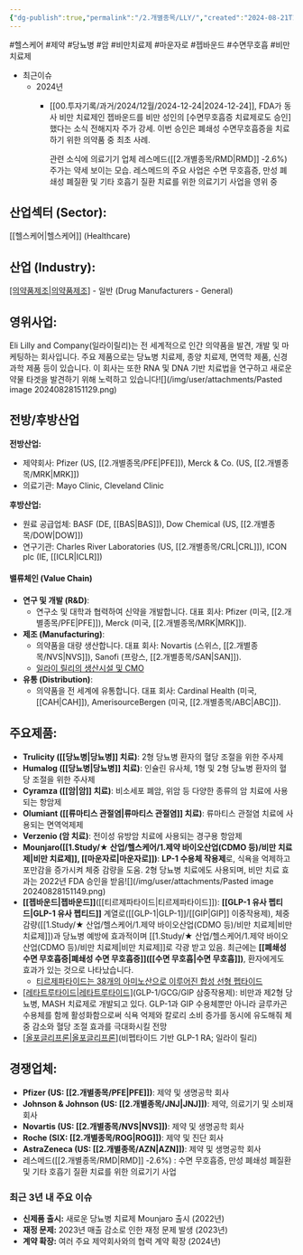 ```yaml
---
{"dg-publish":true,"permalink":"/2.개별종목/LLY/","created":"2024-08-21T17:21:12.737+09:00","updated":"2025-06-03T20:05:59.913+09:00"}
---
```


#헬스케어 #제약 #당뇨병 #암 #비만치료제 #마운자로 #젭바운드 #수면무호흡 #비만치료제 


- 최근이슈
	- 2024년
		- [[00.투자기록/과거/2024/12월/2024-12-24\|2024-12-24]], FDA가 동사 비만 치료제인 젭바운드를 비만 성인의 [수면무호흡증 치료제로도 승인]했다는 소식 전해지자 주가 강세. 이번 승인은 폐쇄성 수면무호흡증을 치료하기 위한 의약품 중 최초 사례. 
		  
		  관련 소식에 의료기기 업체 레스메드([[2.개별종목/RMD\|RMD]] -2.6%) 주가는 약세 보이는 모습. 레스메드의 주요 사업은 수면 무호흡증, 만성 폐쇄성 폐질환 및 기타 호흡기 질환 치료를 위한 의료기기 사업을 영위 중



## **산업섹터 (Sector):** 

[[헬스케어\|헬스케어]] (Healthcare)  

## **산업 (Industry):** 

[[의약품제조\|의약품제조]]([[제약\|제약]]) - 일반 (Drug Manufacturers - General)


## **영위사업**:

Eli Lilly and Company(일라이릴리)는 전 세계적으로 인간 의약품을 발견, 개발 및 마케팅하는 회사입니다. 주요 제품으로는 당뇨병 치료제, 종양 치료제, 면역학 제품, 신경과학 제품 등이 있습니다. 이 회사는 또한 RNA 및 DNA 기반 치료법을 연구하고 새로운 약물 타겟을 발견하기 위해 노력하고 있습니다![](/img/user/attachments/Pasted image 20240828151129.png)

## 전방/후방산업

**전방산업:**

- 제약회사: Pfizer (US, [[2.개별종목/PFE\|PFE]]), Merck & Co. (US, [[2.개별종목/MRK\|MRK]])
- 의료기관: Mayo Clinic, Cleveland Clinic

**후방산업:**

- 원료 공급업체: BASF (DE, [[BAS\|BAS]]), Dow Chemical (US, [[2.개별종목/DOW\|DOW]])
- 연구기관: Charles River Laboratories (US, [[2.개별종목/CRL\|CRL]]), ICON plc (IE, [[ICLR\|ICLR]])


#### 밸류체인 (Value Chain)

- **연구 및 개발 (R&D)**:
    - 연구소 및 대학과 협력하여 신약을 개발합니다. 대표 회사: Pfizer (미국, [[2.개별종목/PFE\|PFE]]), Merck (미국, [[2.개별종목/MRK\|MRK]]).
- **제조 (Manufacturing)**:
    - 의약품을 대량 생산합니다. 대표 회사: Novartis (스위스, [[2.개별종목/NVS\|NVS]]), Sanofi (프랑스, [[2.개별종목/SAN\|SAN]]).
    - [일라이 릴리의 생산시설 및 CMO](9.9_모두가%20기다린%20마법의%20약.pdf#page=25&selection=269,0,277,3&color=yellow)
- **유통 (Distribution)**:
    - 의약품을 전 세계에 유통합니다. 대표 회사: Cardinal Health (미국, [[CAH\|CAH]]), AmerisourceBergen (미국, [[2.개별종목/ABC\|ABC]]).


## **주요제품**:

- **Trulicity ([[당뇨병\|당뇨병]] 치료)**: 2형 당뇨병 환자의 혈당 조절을 위한 주사제
- **Humalog ([[당뇨병\|당뇨병]] 치료)**: 인슐린 유사체, 1형 및 2형 당뇨병 환자의 혈당 조절을 위한 주사제
- **Cyramza ([[암\|암]] 치료)**: 비소세포 폐암, 위암 등 다양한 종류의 암 치료에 사용되는 항암제
- **Olumiant ([[류마티스 관절염\|류마티스 관절염]] 치료)**: 류마티스 관절염 치료에 사용되는 면역억제제
- **Verzenio (암 치료)**: 전이성 유방암 치료에 사용되는 경구용 항암제
- **Mounjaro([[1.Study/★ 산업/헬스케어/1.제약 바이오산업(CDMO 등)/비만 치료제\|비만 치료제]], [[마운자로\|마운자로]])**: **LP-1 수용체 작용제**로, 식욕을 억제하고 포만감을 증가시켜 체중 감량을 도움. 2형 당뇨병 치료에도 사용되며, 비만 치료 효과는 2022년 FDA 승인을 받음![](/img/user/attachments/Pasted image 20240828151149.png)
- **[[젭바운드\|젭바운드]]**([[티르제파타이드\|티르제파타이드]]): **[[GLP-1 유사 펩티드\|GLP-1 유사 펩티드]]** 계열로([[GLP-1\|GLP-1]]/[[GIP\|GIP]] 이중작용제), 체중 감량([[1.Study/★ 산업/헬스케어/1.제약 바이오산업(CDMO 등)/비만 치료제\|비만 치료제]])과 당뇨병 예방에 효과적이며 [[1.Study/★ 산업/헬스케어/1.제약 바이오산업(CDMO 등)/비만 치료제\|비만 치료제]]로 각광 받고 있음. 최근에는 **[[폐쇄성 수면 무호흡증\|폐쇄성 수면 무호흡증]]([[수면 무호흡\|수면 무호흡]])**, 환자에게도 효과가 있는 것으로 나타났습니다.
	- [티르제파타이드는 38개의 아미노산으로 이루어진 합성 선형 펩타이드](9.9_모두가%20기다린%20마법의%20약.pdf#page=35&selection=30,0,43,4&color=yellow)
- [[레타트루타이드\|레타트루타이드]](Retatrutide)(GLP-1/GCG/GIP 삼중작용제): 비만과 제2형 당뇨병, MASH 치료제로 개발되고 있다. GLP-1과 GIP 수용체뿐만 아니라 글루카곤 수용체를 함께 활성화함으로써 식욕 억제와 칼로리 소비 증가를 동시에 유도해줘 체중 감소와 혈당 조절 효과를 극대화시킬 전망
- [[올포글리프론\|올포글리프론]](Orforglipron)(비펩타이드 기반 GLP-1 RA; 일라이 릴리)

## **경쟁업체**:

- **Pfizer (US: [[2.개별종목/PFE\|PFE]])**: 제약 및 생명공학 회사
- **Johnson & Johnson (US: [[2.개별종목/JNJ\|JNJ]])**: 제약, 의료기기 및 소비재 회사
- **Novartis (US: [[2.개별종목/NVS\|NVS]])**: 제약 및 생명공학 회사
- **Roche (SIX: [[2.개별종목/ROG\|ROG]])**: 제약 및 진단 회사
- **AstraZeneca (US: [[2.개별종목/AZN\|AZN]])**: 제약 및 생명공학 회사
- 레스메드([[2.개별종목/RMD\|RMD]] -2.6%) : 수면 무호흡증, 만성 폐쇄성 폐질환 및 기타 호흡기 질환 치료를 위한 의료기기 사업


### 최근 3년 내 주요 이슈

- **신제품 출시:** 새로운 당뇨병 치료제 Mounjaro 출시 (2022년)
- **재정 문제:** 2023년 매출 감소로 인한 재정 문제 발생 (2023년)
- **계약 확장:** 여러 주요 제약회사와의 협력 계약 확장 (2024년)
